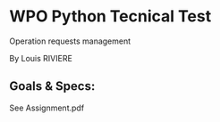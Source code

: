 # WPO Python Tecnical Test

Operation requests management

By Louis RIVIERE


## Goals & Specs:
See Assignment.pdf
